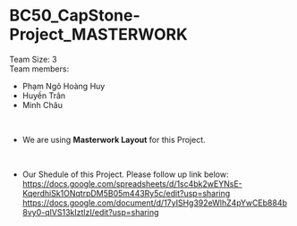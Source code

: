 # BC50_CapStone-Project_MASTERWORK
Team Size: 3
<br>
Team members:
* Phạm Ngô Hoàng Huy
<space> <space>
* Huyền Trân
<space><space>
* Minh Châu
<br>

* We are using **Masterwork Layout** for this Project.
<br>

* Our Shedule of this Project. Please follow up link below:
<br> https://docs.google.com/spreadsheets/d/1sc4bk2wEYNsE-KqerdhiSk1ONqtrpDM5B05m443Ry5c/edit?usp=sharing
<br> https://docs.google.com/document/d/17yISHg392eWlhZ4pYwCEb884b8vy0-qIVS13kIztlzI/edit?usp=sharing

